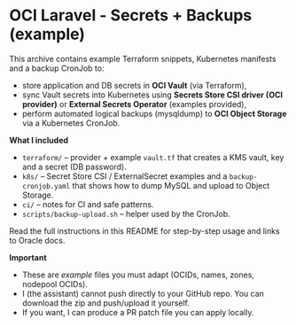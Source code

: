 # OCI Laravel - Secrets + Backups (example)
This archive contains example Terraform snippets, Kubernetes manifests and a backup CronJob to:
- store application and DB secrets in **OCI Vault** (via Terraform),
- sync Vault secrets into Kubernetes using **Secrets Store CSI driver (OCI provider)** or **External Secrets Operator** (examples provided),
- perform automated logical backups (mysqldump) to **OCI Object Storage** via a Kubernetes CronJob.

**What I included**
- `terraform/` – provider + example `vault.tf` that creates a KMS vault, key and a secret (DB password).
- `k8s/` – Secret Store CSI / ExternalSecret examples and a `backup-cronjob.yaml` that shows how to dump MySQL and upload to Object Storage.
- `ci/` – notes for CI and safe patterns.
- `scripts/backup-upload.sh` – helper used by the CronJob.

Read the full instructions in this README for step-by-step usage and links to Oracle docs.

**Important**
- These are *example* files you must adapt (OCIDs, names, zones, nodepool OCIDs).
- I (the assistant) cannot push directly to your GitHub repo. You can download the zip and push/upload it yourself.
- If you want, I can produce a PR patch file you can apply locally.

